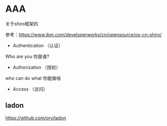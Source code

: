 AAA
============

关于shiro框架的

参考：https://www.ibm.com/developerworks/cn/opensource/os-cn-shiro/

- Authentication  （认证）

Who  are   you                你是谁?

- Authorization  （授权）

who can do what               你能做啥


- Access          （访问）

## ladon

https://github.com/ory/ladon